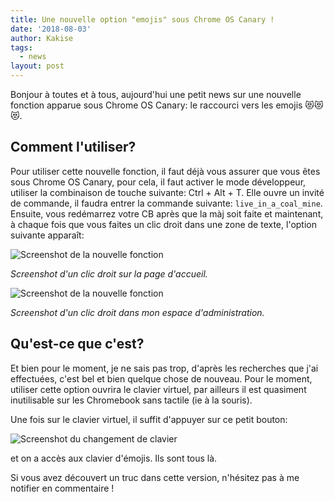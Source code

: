 ```yaml
---
title: Une nouvelle option "emojis" sous Chrome OS Canary !
date: '2018-08-03'
author: Kakise
tags:
  - news
layout: post
---
```

Bonjour à toutes et à tous, aujourd'hui une petit news sur une nouvelle fonction apparue sous Chrome OS Canary: le raccourci vers les emojis 😻😻😻.

## Comment l'utiliser?

Pour utiliser cette nouvelle fonction, il faut déjà vous assurer que vous êtes sous Chrome OS Canary, pour cela, il faut activer le mode développeur, utiliser la combinaison de touche suivante: Ctrl + Alt + T. Elle ouvre un invité de commande, il faudra entrer la commande suivante: `live_in_a_coal_mine`. Ensuite, vous redémarrez votre CB après que la màj soit faite et maintenant, à chaque fois que vous faites un clic droit dans une zone de texte, l'option suivante apparaît:

![Screenshot de la nouvelle fonction](/images/screenshot-2018-08-03-at-10.34.52.png)

_Screenshot d'un clic droit sur la page d'accueil._

![Screenshot de la nouvelle fonction](/images/screenshot-2018-08-03-at-10.39.56.png)

_Screenshot d'un clic droit dans mon espace d'administration._

## Qu'est-ce que c'est?

Et bien pour le moment, je ne sais pas trop, d'après les recherches que j'ai effectuées, c'est bel et bien quelque chose de nouveau. Pour le moment, utiliser cette option ouvrira le clavier virtuel, par ailleurs il est quasiment inutilisable sur les Chromebook sans tactile (ie à la souris).

Une fois sur le clavier virtuel, il suffit d'appuyer sur ce petit bouton:

![Screenshot du changement de clavier](/images/screenshot-2018-08-03-at-10.50.40.png)

et on a accès aux clavier d'émojis. Ils sont tous là.

Si vous avez découvert un truc dans cette version, n'hésitez pas à me notifier en commentaire !
